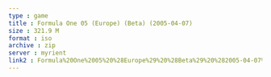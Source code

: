 ```yaml
---
type : game
title : Formula One 05 (Europe) (Beta) (2005-04-07)
size : 321.9 M
format : iso
archive : zip
server : myrient
link2 : Formula%20One%2005%20%28Europe%29%20%28Beta%29%20%282005-04-07%29
---
```

